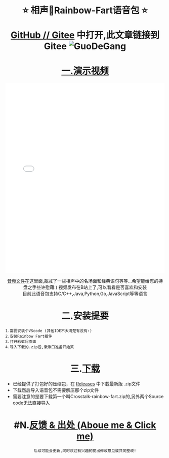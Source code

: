 <!--
 * @Author: Weidows
 * @Date: 2020-07-02 10:44:33
 * @LastEditors: Weidows
 * @LastEditTime: 2020-09-19 14:53:42
 * @FilePath: \Weidowsg:\Repo\Crosstalk-rainbow-fart\README.md
--> 
<h1 align="center">
 ⭐️ 相声🌈Rainbow-Fart语音包 ⭐️ 

  [GitHub /](https://github.com/Weidows/Crosstalk-rainbow-fart)[/ Gitee](https://gitee.com/Weidows/Crosstalk-rainbow-fart) 中打开,此文章链接到Gitee
  ![GuoDeGang](https://cdn.jsdelivr.net/gh/Weidows/Crosstalk-rainbow-fart/image/dark.jpg)
</h1>
<center>

# [一.演示视频](https://www.bilibili.com/video/BV1bi4y1G7kb)

  <iframe src="//player.bilibili.com/player.html?aid=541127453&bvid=BV1bi4y1G7kb&cid=208071709&page=1" scrolling="no" border="1" frameborder="yes" framespacing="0" allowfullscreen="true" width="100%" height="600"> </iframe>  
  
  [音频文件](https://gitee.com/Weidows/Crosstalk-rainbow-fart/tree/master/Crosstalk)在这里面,裁减了一些相声中的名场面和经典语句等等...希望能给您的持盘之手些许慰藉:)
    视频发布在B站上了,可以看看是否喜欢和安装  
    目前此语音包支持C/C++,Java,Python,Go,JavaScript等等语言


# 二.安装提要
</center>

    1.需要安装个VScode (其他IDE不太清楚有没有:)
    2.安装Rainbow Fart插件
    3.打开彩虹屁页面
    4.导入下载的.zip包,漱漱口准备开始笑
<center>

# 三.[下载](https://gitee.com/Weidows/Crosstalk-rainbow-fart/tags)
</center>

* 已经提供了打包好的压缩包，在 [Releases](https://gitee.com/Weidows/Crosstalk-rainbow-fart/tags) 中下载最新版 .zip文件
* 下载然后导入语音包不需要解压那个zip文件
* 需要注意的是要下载第一个叫Crosstalk-rainbow-fart.zip的,另外两个Source code无法直接导入

<center>

# #N.[反馈 & 出处 (Aboue me & Click me)](../tags/about)
    后续可能会更新,同时欢迎有兴趣的提出修改意见或共同整改!
</center>
